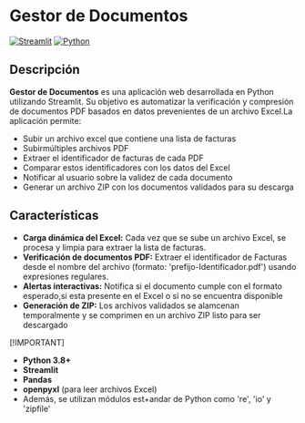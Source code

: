 # Gestor de Documentos

[![Streamlit](https://img.shields.io/badge/Deploy%20with-Streamlit-FF4B4B?logo=streamlit)](https://streamlit.io)
[![Python](https://img.shields.io/badge/Python-3.8%2B-blue?logo=python)](https://www.python.org)

## Descripción
**Gestor de Documentos** es una  aplicación web desarrollada en Python utilizando Streamlit. Su objetivo es automatizar la verificación y compresión de documentos PDF basados en datos prevenientes de un archivo Excel.La aplicación permite:

- Subir un archivo excel que contiene una lista de facturas
- Subirmúltiples archivos PDF
- Extraer el identificador de facturas de cada PDF
- Comparar estos identificadores con los datos del Excel
- Notificar al usuario sobre la validez de cada documento
- Generar un archivo ZIP con los documentos validados para su descarga

## Características

- **Carga dinámica del Excel:** Cada vez que se sube un archivo Excel, se procesa y limpia para extraer la lista de facturas.
- **Verificación de documentos PDF:** Extraer el identificador de Facturas desde el nombre del archivo (formato: 'prefijo-Identificador.pdf') usando expresiones regulares.
- **Alertas interactivas:** Notifica si el documento cumple con el formato esperado,si esta presente en el Excel o si no se encuentra disponible
- **Generación de ZIP:** Los archivos validados se alamcenan temporalmente y se comprimen en un archivo ZIP listo para ser descargado

[!IMPORTANT]
- **Python 3.8+**
- **Streamlit**
- **Pandas**
- **openpyxl** (para leer archivos Excel)
- Además, se utilizan módulos est+andar de Python como 're', 'io' y 'zipfile'
